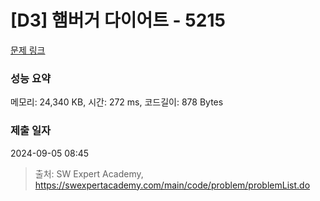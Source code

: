 # [D3] 햄버거 다이어트 - 5215 

[문제 링크](https://swexpertacademy.com/main/code/problem/problemDetail.do?contestProbId=AWT-lPB6dHUDFAVT) 

### 성능 요약

메모리: 24,340 KB, 시간: 272 ms, 코드길이: 878 Bytes

### 제출 일자

2024-09-05 08:45



> 출처: SW Expert Academy, https://swexpertacademy.com/main/code/problem/problemList.do